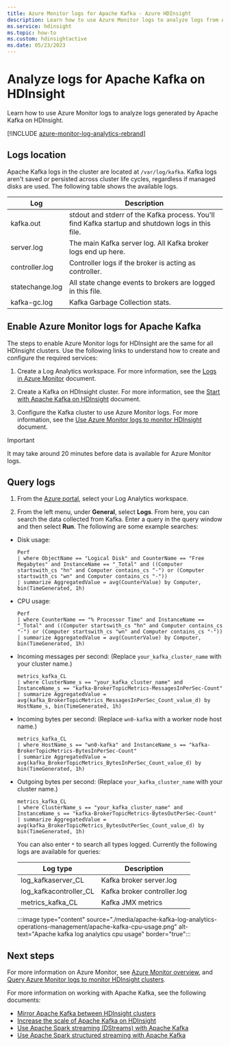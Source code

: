 ```yaml
---
title: Azure Monitor logs for Apache Kafka - Azure HDInsight 
description: Learn how to use Azure Monitor logs to analyze logs from Apache Kafka cluster on Azure HDInsight.
ms.service: hdinsight
ms.topic: how-to
ms.custom: hdinsightactive
ms.date: 05/23/2023
---
```


# Analyze logs for Apache Kafka on HDInsight

Learn how to use Azure Monitor logs to analyze logs generated by Apache Kafka on HDInsight.

[!INCLUDE [azure-monitor-log-analytics-rebrand](../../../includes/azure-monitor-log-analytics-rebrand.md)]

## Logs location

Apache Kafka logs in the cluster are located at `/var/log/kafka`. Kafka logs aren't saved or persisted across cluster life cycles, regardless if managed disks are used. The following table shows the available logs.

|Log |Description |
|---|---|
|kafka.out|stdout and stderr of the Kafka process. You'll find Kafka startup and shutdown logs in this file.|
|server.log|The main Kafka server log. All Kafka broker logs end up here.|
|controller.log|Controller logs if the broker is acting as controller.|
|statechange.log|All state change events to brokers are logged in this file.|
|kafka-gc.log|Kafka Garbage Collection stats.|

## Enable Azure Monitor logs for Apache Kafka

The steps to enable Azure Monitor logs for HDInsight are the same for all HDInsight clusters. Use the following links to understand how to create and configure the required services:

1. Create a Log Analytics workspace. For more information, see the [Logs in Azure Monitor](../../azure-monitor/logs/data-platform-logs.md) document.

2. Create a Kafka on HDInsight cluster. For more information, see the [Start with Apache Kafka on HDInsight](apache-kafka-get-started.md) document.

3. Configure the Kafka cluster to use Azure Monitor logs. For more information, see the [Use Azure Monitor logs to monitor HDInsight](../hdinsight-hadoop-oms-log-analytics-tutorial.md) document.

> [!IMPORTANT]  
> It may take around 20 minutes before data is available for Azure Monitor logs.

## Query logs

1. From the [Azure portal](https://portal.azure.com), select your Log Analytics workspace.

2. From the left menu, under **General**, select **Logs**. From here, you can search the data collected from Kafka. Enter a query in the query window and then select **Run**. The following are some example searches:

* Disk usage:

    ```kusto
    Perf
    | where ObjectName == "Logical Disk" and CounterName == "Free Megabytes" and InstanceName == "_Total" and ((Computer startswith_cs "hn" and Computer contains_cs "-") or (Computer startswith_cs "wn" and Computer contains_cs "-")) 
    | summarize AggregatedValue = avg(CounterValue) by Computer, bin(TimeGenerated, 1h)
    ```

* CPU usage:

    ```kusto
    Perf 
    | where CounterName == "% Processor Time" and InstanceName == "_Total" and ((Computer startswith_cs "hn" and Computer contains_cs "-") or (Computer startswith_cs "wn" and Computer contains_cs "-")) 
    | summarize AggregatedValue = avg(CounterValue) by Computer, bin(TimeGenerated, 1h)
    ```

* Incoming messages per second: (Replace `your_kafka_cluster_name` with your cluster name.)

    ```kusto
    metrics_kafka_CL 
    | where ClusterName_s == "your_kafka_cluster_name" and InstanceName_s == "kafka-BrokerTopicMetrics-MessagesInPerSec-Count" 
    | summarize AggregatedValue = avg(kafka_BrokerTopicMetrics_MessagesInPerSec_Count_value_d) by HostName_s, bin(TimeGenerated, 1h)
    ```

* Incoming bytes per second: (Replace `wn0-kafka` with a worker node host name.)

    ```kusto
    metrics_kafka_CL 
    | where HostName_s == "wn0-kafka" and InstanceName_s == "kafka-BrokerTopicMetrics-BytesInPerSec-Count" 
    | summarize AggregatedValue = avg(kafka_BrokerTopicMetrics_BytesInPerSec_Count_value_d) by bin(TimeGenerated, 1h)
    ```

* Outgoing bytes per second: (Replace `your_kafka_cluster_name` with your cluster name.)

    ```kusto
    metrics_kafka_CL 
    | where ClusterName_s == "your_kafka_cluster_name" and InstanceName_s == "kafka-BrokerTopicMetrics-BytesOutPerSec-Count" 
    | summarize AggregatedValue = avg(kafka_BrokerTopicMetrics_BytesOutPerSec_Count_value_d) by bin(TimeGenerated, 1h)
    ```

    You can also enter `*` to search all types logged. Currently the following logs are available for queries:

    | Log type | Description |
    | ---- | ---- |
    | log\_kafkaserver\_CL | Kafka broker server.log |
    | log\_kafkacontroller\_CL | Kafka broker controller.log |
    | metrics\_kafka\_CL | Kafka JMX metrics |

    :::image type="content" source="./media/apache-kafka-log-analytics-operations-management/apache-kafka-cpu-usage.png" alt-text="Apache kafka log analytics cpu usage" border="true":::

## Next steps

For more information on Azure Monitor, see [Azure Monitor overview](../../azure-monitor/overview.md), and [Query Azure Monitor logs to monitor HDInsight clusters](../hdinsight-hadoop-oms-log-analytics-use-queries.md).

For more information on working with Apache Kafka, see the following documents:

* [Mirror Apache Kafka between HDInsight clusters](apache-kafka-mirroring.md)
* [Increase the scale of Apache Kafka on HDInsight](apache-kafka-scalability.md)
* [Use Apache Spark streaming (DStreams) with Apache Kafka](../hdinsight-apache-spark-with-kafka.md)
* [Use Apache Spark structured streaming with Apache Kafka](../hdinsight-apache-kafka-spark-structured-streaming.md)
